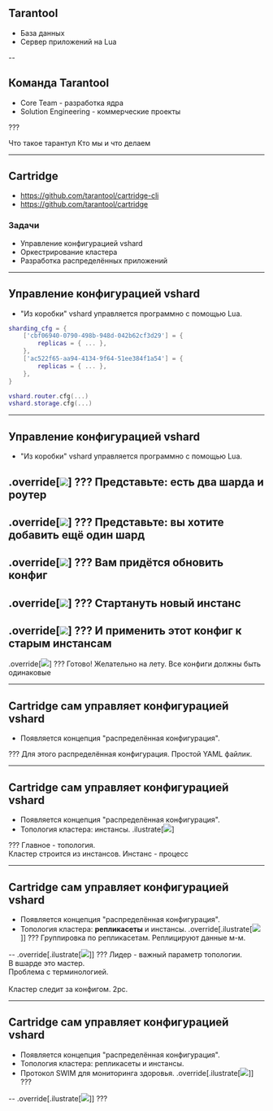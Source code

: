 <!-- ############################################################ -->
## Tarantool

- База данных
- Сервер приложений на Lua

--

## Команда Tarantool

- Core Team - разработка ядра
- Solution Engineering - коммерческие проекты

???

Что такое тарантул
Кто мы и что делаем

<!-- ############################# -->
---

## Cartridge

- https://github.com/tarantool/cartridge-cli
- https://github.com/tarantool/cartridge

### Задачи

- Управление конфигурацией vshard
- Оркестрирование кластера
- Разработка распределённых приложений

<!-- ############################# -->
---
## Управление конфигурацией vshard

- "Из коробки" vshard управляется программно с помощью Lua.

```lua
sharding_cfg = {
    ['cbf06940-0790-498b-948d-042b62cf3d29'] = {
        replicas = { ... },
    },
    ['ac522f65-aa94-4134-9f64-51ee384f1a54'] = {
        replicas = { ... },
    },
}
```
```lua
vshard.router.cfg(...)
vshard.storage.cfg(...)
```

<!-- ############################# -->
---
## Управление конфигурацией vshard
- "Из коробки" vshard управляется программно с помощью Lua.

.override[![](vshard-p1.png)]
???
Представьте: есть два шарда и роутер
--
.override[![](vshard-p2.png)]
???
Представьте: вы хотите добавить ещё один шард
--
.override[![](vshard-p3.png)]
???
Вам придётся обновить конфиг
--
.override[![](vshard-p4.png)]
???
Стартануть новый инстанс
--
.override[![](vshard-p5.png)]
???
И применить этот конфиг к старым инстансам
--
.override[![](vshard-p6.png)]
???
Готово! Желательно на лету. Все конфиги должны быть одинаковые

<!-- ############################# -->
---
## Cartridge сам управляет конфигурацией vshard
- Появляется концепция "распределённая конфигурация".

???
Для этого распределённая конфигурация. Простой YAML файлик.

<!-- ############################# -->
---
## Cartridge сам управляет конфигурацией vshard
- Появляется концепция "распределённая конфигурация".
- Топология кластера: инстансы.
.ilustrate[![](topology-p1.png)]

???
Главное - топология.<br/>
Кластер строится из инстансов. Инстанс - процесс<br/>

<!-- ############################# -->
---
## Cartridge сам управляет конфигурацией vshard
- Появляется концепция "распределённая конфигурация".
- Топология кластера: **репликасеты** и инстансы.
.override[.ilustrate[![](topology-p3.png)]]
???
Группировка по репликасетам. Реплицируют данные м-м.

--
.override[.ilustrate[![](topology-p4.png)]]
???
Лидер - важный параметр топологии.<br/>
В вшарде это мастер.<br/>
Проблема с терминологией.<br/><br/>
Кластер следит за конфигом. 2pc. <br/>

<!-- ############################# -->
---
## Cartridge сам управляет конфигурацией vshard
- Появляется концепция "распределённая конфигурация".
- Топология кластера: репликасеты и инстансы.
- Протокол SWIM для мониторинга здоровья.
.override[.ilustrate[![](topology-p5.png)]]
???

--
.override[.ilustrate[![](topology-p6.png)]]
???
